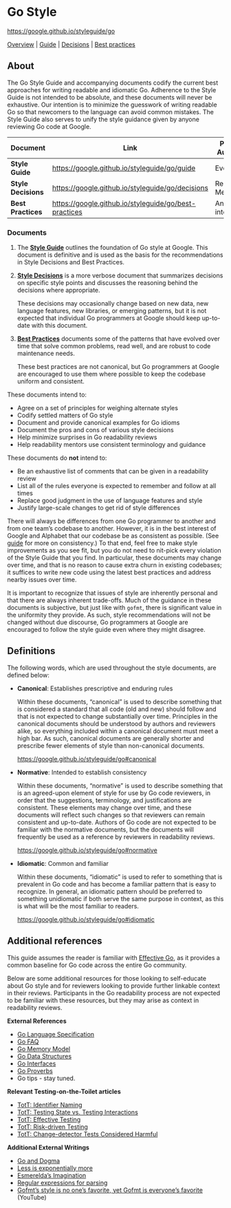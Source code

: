 # Go Style

https://google.github.io/styleguide/go

[Overview](https://google.github.io/styleguide/go/index) | [Guide](https://google.github.io/styleguide/go/guide) | [Decisions](https://google.github.io/styleguide/go/decisions) | [Best practices](https://google.github.io/styleguide/go/best-practices)



## About

The Go Style Guide and accompanying documents codify the current best approaches for writing readable and idiomatic Go. Adherence to the Style Guide is not intended to be absolute, and these documents will never be exhaustive. Our intention is to minimize the guesswork of writing readable Go so that newcomers to the language can avoid common mistakes. The Style Guide also serves to unify the style guidance given by anyone reviewing Go code at Google.

| Document            | Link                                                  | Primary Audience    | [Normative](https://google.github.io/styleguide/go/index#normative) | [Canonical](https://google.github.io/styleguide/go/index#canonical) |
| ------------------- | ----------------------------------------------------- | ------------------- | ------------------------------------------------------------ | ------------------------------------------------------------ |
| **Style Guide**     | https://google.github.io/styleguide/go/guide          | Everyone            | Yes                                                          | Yes                                                          |
| **Style Decisions** | https://google.github.io/styleguide/go/decisions      | Readability Mentors | Yes                                                          | No                                                           |
| **Best Practices**  | https://google.github.io/styleguide/go/best-practices | Anyone interested   | No                                                           | No                                                           |



### Documents

1. The **[Style Guide](https://google.github.io/styleguide/go/guide)** outlines the foundation of Go style at Google. This document is definitive and is used as the basis for the recommendations in Style Decisions and Best Practices.

2. **[Style Decisions](https://google.github.io/styleguide/go/decisions)** is a more verbose document that summarizes decisions on specific style points and discusses the reasoning behind the decisions where appropriate.

   These decisions may occasionally change based on new data, new language features, new libraries, or emerging patterns, but it is not expected that individual Go programmers at Google should keep up-to-date with this document.

3. **[Best Practices](https://google.github.io/styleguide/go/best-practices)** documents some of the patterns that have evolved over time that solve common problems, read well, and are robust to code maintenance needs.

   These best practices are not canonical, but Go programmers at Google are encouraged to use them where possible to keep the codebase uniform and consistent.

These documents intend to:

- Agree on a set of principles for weighing alternate styles
- Codify settled matters of Go style
- Document and provide canonical examples for Go idioms
- Document the pros and cons of various style decisions
- Help minimize surprises in Go readability reviews
- Help readability mentors use consistent terminology and guidance

These documents do **not** intend to:

- Be an exhaustive list of comments that can be given in a readability review
- List all of the rules everyone is expected to remember and follow at all times
- Replace good judgment in the use of language features and style
- Justify large-scale changes to get rid of style differences

There will always be differences from one Go programmer to another and from one team’s codebase to another. However, it is in the best interest of Google and Alphabet that our codebase be as consistent as possible. (See [guide](https://google.github.io/styleguide/go/guide#consistency) for more on consistency.) To that end, feel free to make style improvements as you see fit, but you do not need to nit-pick every violation of the Style Guide that you find. In particular, these documents may change over time, and that is no reason to cause extra churn in existing codebases; it suffices to write new code using the latest best practices and address nearby issues over time.

It is important to recognize that issues of style are inherently personal and that there are always inherent trade-offs. Much of the guidance in these documents is subjective, but just like with `gofmt`, there is significant value in the uniformity they provide. As such, style recommendations will not be changed without due discourse, Go programmers at Google are encouraged to follow the style guide even where they might disagree.



## Definitions

The following words, which are used throughout the style documents, are defined below:

- **Canonical**: Establishes prescriptive and enduring rules

  Within these documents, “canonical” is used to describe something that is considered a standard that all code (old and new) should follow and that is not expected to change substantially over time. Principles in the canonical documents should be understood by authors and reviewers alike, so everything included within a canonical document must meet a high bar. As such, canonical documents are generally shorter and prescribe fewer elements of style than non-canonical documents.

  https://google.github.io/styleguide/go#canonical

- **Normative**: Intended to establish consistency

  Within these documents, “normative” is used to describe something that is an agreed-upon element of style for use by Go code reviewers, in order that the suggestions, terminology, and justifications are consistent. These elements may change over time, and these documents will reflect such changes so that reviewers can remain consistent and up-to-date. Authors of Go code are not expected to be familiar with the normative documents, but the documents will frequently be used as a reference by reviewers in readability reviews.

  https://google.github.io/styleguide/go#normative

- **Idiomatic**: Common and familiar

  Within these documents, “idiomatic” is used to refer to something that is prevalent in Go code and has become a familiar pattern that is easy to recognize. In general, an idiomatic pattern should be preferred to something unidiomatic if both serve the same purpose in context, as this is what will be the most familiar to readers.

  https://google.github.io/styleguide/go#idiomatic



## Additional references

This guide assumes the reader is familiar with [Effective Go](https://go.dev/doc/effective_go), as it provides a common baseline for Go code across the entire Go community.

Below are some additional resources for those looking to self-educate about Go style and for reviewers looking to provide further linkable context in their reviews. Participants in the Go readability process are not expected to be familiar with these resources, but they may arise as context in readability reviews.

**External References**

- [Go Language Specification](https://go.dev/ref/spec)
- [Go FAQ](https://go.dev/doc/faq)
- [Go Memory Model](https://go.dev/ref/mem)
- [Go Data Structures](https://research.swtch.com/godata)
- [Go Interfaces](https://research.swtch.com/interfaces)
- [Go Proverbs](https://go-proverbs.github.io/)
- Go tips - stay tuned.

**Relevant Testing-on-the-Toilet articles**

- [TotT: Identifier Naming](https://testing.googleblog.com/2017/10/code-health-identifiernamingpostforworl.html)
- [TotT: Testing State vs. Testing Interactions](https://testing.googleblog.com/2013/03/testing-on-toilet-testing-state-vs.html)
- [TotT: Effective Testing](https://testing.googleblog.com/2014/05/testing-on-toilet-effective-testing.html)
- [TotT: Risk-driven Testing](https://testing.googleblog.com/2014/05/testing-on-toilet-risk-driven-testing.html)
- [TotT: Change-detector Tests Considered Harmful](https://testing.googleblog.com/2015/01/testing-on-toilet-change-detector-tests.html)

**Additional External Writings**

- [Go and Dogma](https://research.swtch.com/dogma)
- [Less is exponentially more](https://commandcenter.blogspot.com/2012/06/less-is-exponentially-more.html)
- [Esmerelda’s Imagination](https://commandcenter.blogspot.com/2011/12/esmereldas-imagination.html)
- [Regular expressions for parsing](https://commandcenter.blogspot.com/2011/08/regular-expressions-in-lexing-and.html)
- [Gofmt’s style is no one’s favorite, yet Gofmt is everyone’s favorite](https://www.youtube.com/watch?v=PAAkCSZUG1c&t=8m43s) (YouTube)
